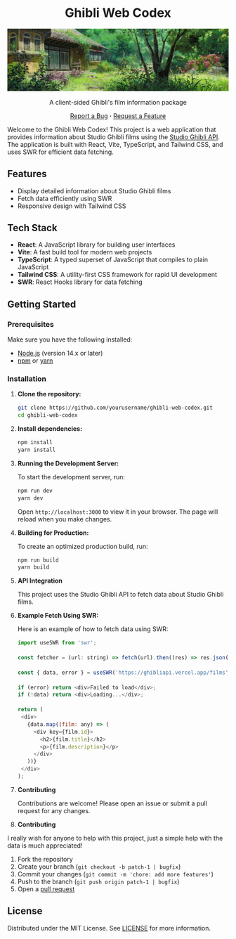 <div align="center">
  <h1>Ghibli Web Codex</h1>
  <img src="public/header.webp?raw=true" alt="header">
	
  A client-sided Ghibli's film information package

  <a href="https://github.com/ramenaru/ghibli-codex/issues">Report a Bug</a>
  <strong>·</strong>
  <a href="https://github.com/ramenaru/ghibli-codex/issues">Request a Feature</a>
</div>

Welcome to the Ghibli Web Codex! This project is a web application that provides information about Studio Ghibli films using the [Studio Ghibli API](https://ghibliapi.vercel.app). The application is built with React, Vite, TypeScript, and Tailwind CSS, and uses SWR for efficient data fetching.

## Features

- Display detailed information about Studio Ghibli films
- Fetch data efficiently using SWR
- Responsive design with Tailwind CSS

## Tech Stack

- **React**: A JavaScript library for building user interfaces
- **Vite**: A fast build tool for modern web projects
- **TypeScript**: A typed superset of JavaScript that compiles to plain JavaScript
- **Tailwind CSS**: A utility-first CSS framework for rapid UI development
- **SWR**: React Hooks library for data fetching

## Getting Started

### Prerequisites

Make sure you have the following installed:

- [Node.js](https://nodejs.org/) (version 14.x or later)
- [npm](https://www.npmjs.com/) or [yarn](https://yarnpkg.com/)

### Installation

1. **Clone the repository:**

   ```sh
   git clone https://github.com/yourusername/ghibli-web-codex.git
   cd ghibli-web-codex
   ```
   
2. **Install dependencies:**

   ```sh
   npm install
   yarn install
   ```
   
3. **Running the Development Server:**

	To start the development server, run:
    
   ```sh
   npm run dev
   yarn dev
   ```
   Open `http://localhost:3000` to view it in your browser. The page will reload when you make changes.

4. **Building for Production:**

	To create an optimized production build, run:
    
   ```sh
   npm run build
   yarn build
   ```
 
5. **API Integration**

	This project uses the Studio Ghibli API to fetch data about Studio Ghibli films.
    
6. **Example Fetch Using SWR:**

	Here is an example of how to fetch data using SWR:
   
     ````js
    import useSWR from 'swr';

    const fetcher = (url: string) => fetch(url).then((res) => res.json());

    const { data, error } = useSWR('https://ghibliapi.vercel.app/films', fetcher);

    if (error) return <div>Failed to load</div>;
    if (!data) return <div>Loading...</div>;

    return (
      <div>
        {data.map((film: any) => (
          <div key={film.id}>
            <h2>{film.title}</h2>
            <p>{film.description}</p>
          </div>
        ))}
      </div>
    );
    ````

6. **Contributing**

	Contributions are welcome! Please open an issue or submit a pull request for any changes.
    

7. **Contributing**

I really wish for anyone to help with this project, just a simple help with the data is much appreciated!

1. Fork the repository
2. Create your branch (`git checkout -b patch-1 | bugfix`)
3. Commit your changes (`git commit -m 'chore: add more features'`)
4. Push to the branch (`git push origin patch-1 | bugfix`)
5. Open a [pull request](https://github.com/ramenaru/ghibli-codex/pulls)

## License

Distributed under the MIT License. See [LICENSE](LICENSE) for more information.
